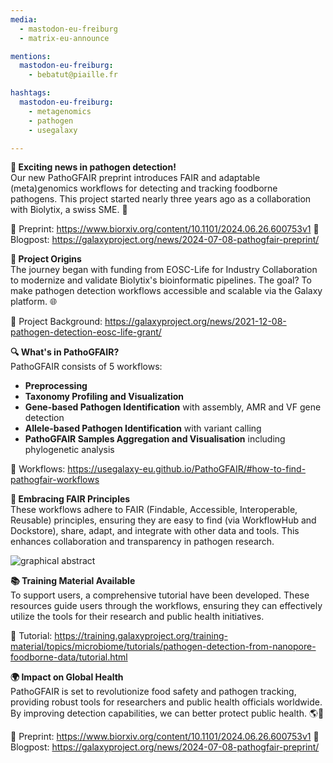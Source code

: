 ```yaml
---
media:
  - mastodon-eu-freiburg
  - matrix-eu-announce

mentions:
  mastodon-eu-freiburg:
    - bebatut@piaille.fr 

hashtags:
  mastodon-eu-freiburg:
    - metagenomics
    - pathogen
    - usegalaxy

---
```


**🚀 Exciting news in pathogen detection!**  
Our new PathoGFAIR preprint introduces FAIR and adaptable (meta)genomics workflows for detecting and tracking foodborne pathogens. This project started nearly three years ago as a collaboration with Biolytix, a swiss SME. 🌟

📝 Preprint: https://www.biorxiv.org/content/10.1101/2024.06.26.600753v1
🔗 Blogpost: https://galaxyproject.org/news/2024-07-08-pathogfair-preprint/


**🏁 Project Origins**  
The journey began with funding from EOSC-Life for Industry Collaboration to modernize and validate Biolytix's bioinformatic pipelines. The goal? To make pathogen detection workflows accessible and scalable via the Galaxy platform. 🌐

🔗 Project Background: https://galaxyproject.org/news/2021-12-08-pathogen-detection-eosc-life-grant/


**🔍 What's in PathoGFAIR?**  
PathoGFAIR consists of 5 workflows:
- **Preprocessing**
- **Taxonomy Profiling and Visualization**
- **Gene-based Pathogen Identification** with assembly, AMR and VF gene detection
- **Allele-based Pathogen Identification** with variant calling
- **PathoGFAIR Samples Aggregation and Visualisation** including phylogenetic analysis

🔗 Workflows: https://usegalaxy-eu.github.io/PathoGFAIR/#how-to-find-pathogfair-workflows


**🌟 Embracing FAIR Principles**  
These workflows adhere to FAIR (Findable, Accessible, Interoperable, Reusable) principles, ensuring they are easy to find (via WorkflowHub and Dockstore), share, adapt, and integrate with other data and tools. This enhances collaboration and transparency in pathogen research.

![graphical abstract](https://raw.githubusercontent.com/usegalaxy-eu/galaxy-social/335ea9443332660a9f406c2439ff95e832426eee/posts/images/2024-07-09-pathogair-preprint-graphical-abstract.png)


**📚 Training Material Available**  
To support users, a comprehensive tutorial have been developed. These resources guide users through the workflows, ensuring they can effectively utilize the tools for their research and public health initiatives.

🔗 Tutorial: https://training.galaxyproject.org/training-material/topics/microbiome/tutorials/pathogen-detection-from-nanopore-foodborne-data/tutorial.html


**🌍 Impact on Global Health**  
PathoGFAIR is set to revolutionize food safety and pathogen tracking, providing robust tools for researchers and public health officials worldwide. By improving detection capabilities, we can better protect public health. 🌎🔬

📝 Preprint: https://www.biorxiv.org/content/10.1101/2024.06.26.600753v1
🔗 Blogpost: https://galaxyproject.org/news/2024-07-08-pathogfair-preprint/
